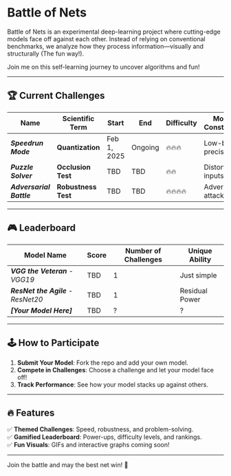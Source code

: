 # Battle of Nets
Battle of Nets is an experimental deep-learning project where cutting-edge models face off against each other. Instead of relying on conventional benchmarks, we analyze how they process information—visually and structurally (The fun way!).  

Join me on this self-learning journey to uncover algorithms and fun!  

---

## 🏆 Current Challenges  

| Name               | Scientific Term    | Start       | End      | Difficulty | Model Constraints    | Current Leader |
|-------------------|-------------------|------------|----------|------------|----------------------|----------------|
| ***Speedrun Mode***  | **Quantization**  | Feb 1, 2025 | Ongoing  | 🔥🔥🔥      | Low-bit precision    | TBD            |
| ***Puzzle Solver***  | **Occlusion Test**| TBD        | TBD      | 🔥🔥        | Distorted inputs     | TBD            |
| ***Adversarial Battle*** | **Robustness Test** | TBD   | TBD      | 🔥🔥🔥🔥    | Adversarial attacks  | TBD            |

---

## 🎮 Leaderboard  

| Model Name                    | Score   | Number of Challenges | Unique Ability      |
|--------------------------------|---------|----------------------|---------------------|
| ***VGG the Veteran*** - *VGG19*       | TBD     | 1                    | Just simple        |
| ***ResNet the Agile*** - *ResNet20*    | TBD     | 1                    | Residual Power     |
| ***[Your Model Here]***        | TBD     | ?                    | ?                   |

---

## 🕹️ How to Participate  
1. **Submit Your Model**: Fork the repo and add your own model.  
2. **Compete in Challenges**: Choose a challenge and let your model face off!  
3. **Track Performance**: See how your model stacks up against others.  

---

## 🔥 Features  
✅ **Themed Challenges**: Speed, robustness, and problem-solving.  
✅ **Gamified Leaderboard**: Power-ups, difficulty levels, and rankings.  
✅ **Fun Visuals**: GIFs and interactive graphs coming soon!  

---

Join the battle and may the best net win! 🚀  
